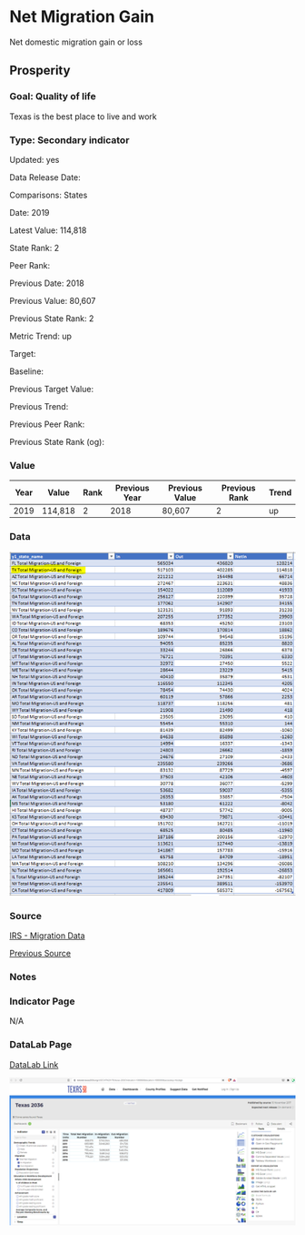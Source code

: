 # Net Migration Gain

Net domestic migration gain or loss

## Prosperity

### Goal: Quality of life

Texas is the best place to live and work

### Type: Secondary indicator

Updated: yes

Data Release Date: 


Comparisons: States

Date: 2019

Latest Value: 114,818 

State Rank: 2

Peer Rank: 

Previous Date: 2018

Previous Value: 80,607

Previous State Rank: 2

Metric Trend: up

Target: 

Baseline: 

Previous Target Value: 

Previous Trend: 

Previous Peer Rank: 

Previous State Rank (og): 

### Value

| Year |  Value      | Rank     | Previous Year   | Previous Value | Previous Rank | Trend | 
| ----------- | ----------- | ----------- | ----------- | ----------- | ----------- | -----------|
|   2019     |   114,818   | 2        |   2018     |      80,607       | 2         | up        | 

### Data

![migration](./data_migration.PNG)


### Source

[IRS - Migration Data](https://www.irs.gov/statistics/soi-tax-stats-migration-data-2018-2019)

[Previous Source](https://www.census.gov/data/tables/time-series/demo/geographic-mobility/state-to-state-migration.html)


### Notes




### Indicator Page

N/A


### DataLab Page

[DataLab Link](https://datalab.texas2036.org/USECVITN2017R/texas-2036?indicator=1000860&location=1000000&accesskey=foizdgb)

![dsd](./datalab_migration.PNG)
